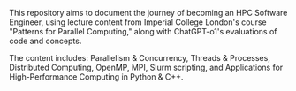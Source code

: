 This repository aims to document the journey of becoming an HPC Software Engineer, using lecture content from Imperial College London's course "Patterns for Parallel Computing," along with ChatGPT-o1's evaluations of code and concepts.

The content includes: Parallelism & Concurrency, Threads & Processes, Distributed Computing, OpenMP, MPI, Slurm scripting, and Applications for High-Performance Computing in Python & C++.
